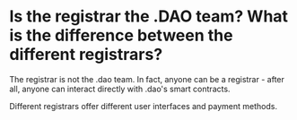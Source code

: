 # Is the registrar the .DAO team? What is the difference between the different registrars?

The registrar is not the .dao team. In fact, anyone can be a registrar - after all, anyone can interact directly with .dao's smart contracts.

Different registrars offer different user interfaces and payment methods.

